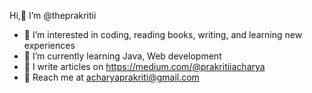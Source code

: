   Hi,👋 I’m @theprakritii
- 🧩 I’m interested in coding, reading books, writing, and learning new experiences
- 🌱 I’m currently learning Java, Web development
- 📝 I write articles on https://medium.com/@prakritiiacharya
- 📧 Reach me at acharyaprakriti@gmail.com
   
  

<!---
theprakritii/theprakritii is a ✨ special ✨ repository because its `README.md` (this file) appears on your GitHub profile.
You can click the Preview link to take a look at your changes.
--->
